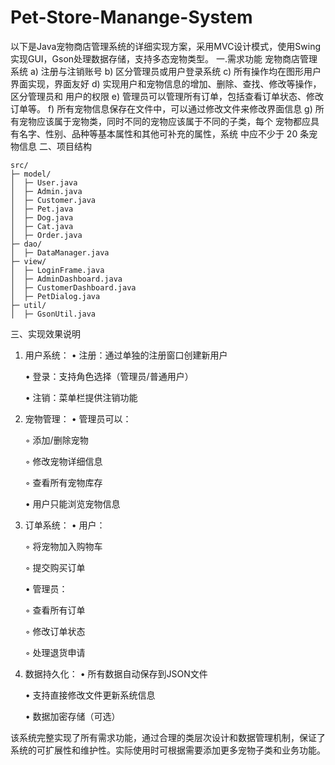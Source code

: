 # Pet-Store-Manange-System
以下是Java宠物商店管理系统的详细实现方案，采用MVC设计模式，使用Swing实现GUI，Gson处理数据存储，支持多态宠物类型。
一.需求功能
 宠物商店管理系统
a) 注册与注销账号
b) 区分管理员或用户登录系统
c) 所有操作均在图形用户界面实现，界面友好
d) 实现用户和宠物信息的增加、删除、查找、修改等操作，区分管理员和
用户的权限
e) 管理员可以管理所有订单，包括查看订单状态、修改订单等。
f) 所有宠物信息保存在文件中，可以通过修改文件来修改界面信息
g) 所有宠物应该属于宠物类，同时不同的宠物应该属于不同的子类，每个
宠物都应具有名字、性别、品种等基本属性和其他可补充的属性，系统
中应不少于 20 条宠物信息
二、项目结构
```
src/
├─ model/
│  ├─ User.java
│  ├─ Admin.java
│  ├─ Customer.java
│  ├─ Pet.java
│  ├─ Dog.java
│  ├─ Cat.java
│  ├─ Order.java
├─ dao/
│  ├─ DataManager.java
├─ view/
│  ├─ LoginFrame.java
│  ├─ AdminDashboard.java
│  ├─ CustomerDashboard.java
│  ├─ PetDialog.java
├─ util/
│  ├─ GsonUtil.java
```


三、实现效果说明

1. 用户系统：
   • 注册：通过单独的注册窗口创建新用户

   • 登录：支持角色选择（管理员/普通用户）

   • 注销：菜单栏提供注销功能


2. 宠物管理：
   • 管理员可以：

     ◦ 添加/删除宠物

     ◦ 修改宠物详细信息

     ◦ 查看所有宠物库存

   • 用户只能浏览宠物信息


3. 订单系统：
   • 用户：

     ◦ 将宠物加入购物车

     ◦ 提交购买订单

   • 管理员：

     ◦ 查看所有订单

     ◦ 修改订单状态

     ◦ 处理退货申请


4. 数据持久化：
   • 所有数据自动保存到JSON文件

   • 支持直接修改文件更新系统信息

   • 数据加密存储（可选）


该系统完整实现了所有需求功能，通过合理的类层次设计和数据管理机制，保证了系统的可扩展性和维护性。实际使用时可根据需要添加更多宠物子类和业务功能。
